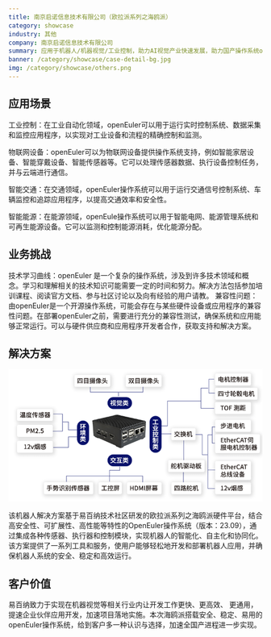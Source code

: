 ```yaml
---
title: 南京启诺信息技术有限公司（欧拉派系列之海鸥派）
category: showcase
industry: 其他
company: 南京启诺信息技术有限公司
summary: 应⽤于机器⼈/机器视觉/⼯业控制，助⼒AI视觉产业快速发展，助力国产操作系统openEuler操作系统打入嵌入式领域。
banner: /category/showcase/case-detail-bg.jpg
img: /category/showcase/others.png
---
```


## 应用场景

工业控制：在工业自动化领域，openEuler可以用于运行实时控制系统、数据采集和监控应用程序，以实现对工业设备和流程的精确控制和监测。

物联网设备：openEuler可以为物联网设备提供操作系统支持，例如智能家居设备、智能穿戴设备、智能传感器等。它可以处理传感器数据、执行设备控制任务，并与云端进行通信。

智能交通：在交通领域，openEuler操作系统可以用于运行交通信号控制系统、车辆监控和追踪应用程序，以提高交通效率和安全性。

智能能源：在能源领域，openEule操作系统可以用于智能电网、能源管理系统和可再生能源设备。它可以监测和控制能源消耗，优化能源分配。


## 业务挑战

技术学习曲线：openEuler 是一个复杂的操作系统，涉及到许多技术领域和概念。学习和理解相关的技术知识可能需要一定的时间和努力。解决方法包括参加培训课程、阅读官方文档、参与社区讨论以及向有经验的用户请教。
兼容性问题：由openEuler是一个开源操作系统，可能会存在与某些硬件设备或应用程序的兼容性问题。在部署openEuler之前，需要进行充分的兼容性测试，确保系统和应用能够正常运行。可以与硬件供应商和应用程序开发者合作，获取支持和解决方案。

## 解决方案


<img src="./1.png" width="1000">


该机器人解决方案基于易百纳技术社区研发的欧拉派系列之海鸥派硬件平台，结合高安全性、可扩展性、高性能等特性的OpenEuler操作系统（版本：23.09），通过集成各种传感器、执行器和控制模块，实现机器人的智能化、自主化和协同化。该方案提供了一系列工具和服务，使用户能够轻松地开发和部署机器人应用，并确保机器人系统的安全、稳定和高效运行。




## 客户价值

易百纳致力于实现在机器视觉等相关⾏业内让开发工作更快、更⾼效、 更通⽤，提速企业伙伴应⽤开发，加速项⽬落地实施。本次海鸥派搭载安全、稳定、易⽤的openEuler操作系统，给到客户多一种认识与选择，加速全国产进程进一步实现。

